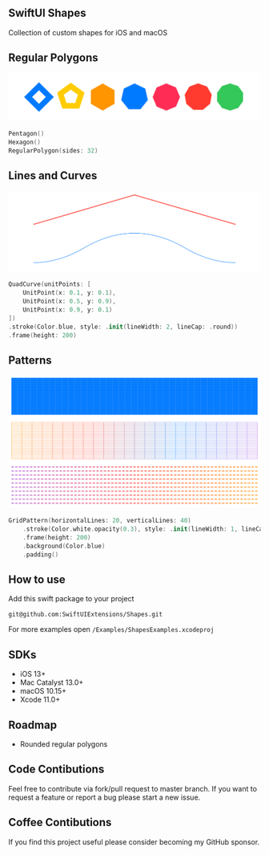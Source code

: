 ## SwiftUI Shapes
Collection of custom shapes for iOS and macOS

## Regular Polygons
<center>
<img src="Resources/regularRectangles.png"/>
</center>

```swift
Pentagon()
Hexagon()
RegularPolygon(sides: 32)
```

## Lines and Curves
<center>
<img src="Resources/lines.png"/>
</center>

```swift
QuadCurve(unitPoints: [
    UnitPoint(x: 0.1, y: 0.1),
    UnitPoint(x: 0.5, y: 0.9),
    UnitPoint(x: 0.9, y: 0.1)
])
.stroke(Color.blue, style: .init(lineWidth: 2, lineCap: .round))
.frame(height: 200)
```

## Patterns
<center>
<img src="Resources/patterns.png"/>
</center>

```swift
GridPattern(horizontalLines: 20, verticalLines: 40)
    .stroke(Color.white.opacity(0.3), style: .init(lineWidth: 1, lineCap: .round))
    .frame(height: 200)
    .background(Color.blue)
    .padding()
```

## How to use

Add this swift package to your project
```
git@github.com:SwiftUIExtensions/Shapes.git
```

For more examples open `/Examples/ShapesExamples.xcodeproj`

## SDKs
- iOS 13+
- Mac Catalyst 13.0+
- macOS 10.15+
- Xcode 11.0+

## Roadmap 
- Rounded regular polygons

## Code Contibutions
Feel free to contribute via fork/pull request to master branch. If you want to request a feature or report a bug please start a new issue.

## Coffee Contibutions
If you find this project useful please consider becoming my GitHub sponsor.
